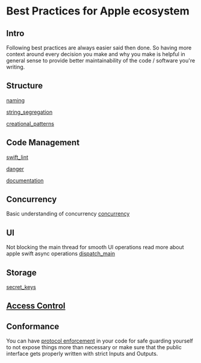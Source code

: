 # Best Practices for Apple ecosystem

## Intro

Following best practices are always easier said then done. So having more context around every decision you make and why you make is helpful in general sense to provide better maintainability of the code / software you're writing.

## Structure 

[naming](naming.md)

[string_segregation](string_segregation.md)

[creational_patterns](creational_patterns.md)

## Code Management

[swift_lint](swift_lint.md)

[danger](danger.md)

[documentation](ios/lifecycle/documentation.md)

## Concurrency 

Basic understanding of concurrency
[concurrency](architecture/concurrency.md)

## UI 

Not blocking the main thread for smooth UI operations read more about apple swift async operations [dispatch_main](dispatch_main.md)


## Storage

[secret_keys](secret_keys.md)


##  [Access Control](ios/swift/access_control.md)

## Conformance

You can have [protocol enforcement](protocol.md) in your code for safe guarding yourself to not expose things more than necessary or make sure that the public interface gets properly written with strict Inputs and Outputs.


